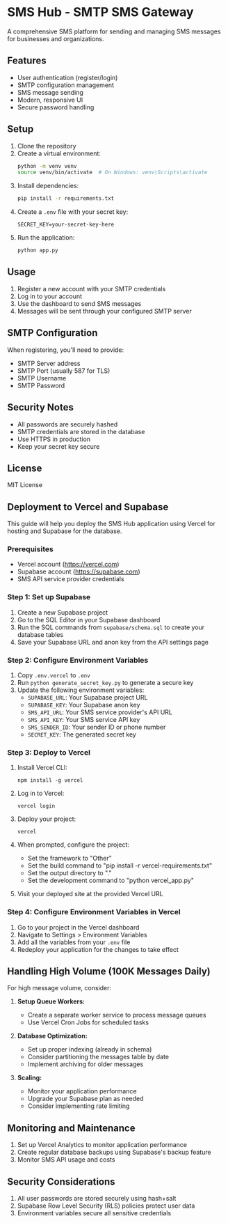 # SMS Hub - SMTP SMS Gateway

A comprehensive SMS platform for sending and managing SMS messages for businesses and organizations.

## Features

- User authentication (register/login)
- SMTP configuration management
- SMS message sending
- Modern, responsive UI
- Secure password handling

## Setup

1. Clone the repository
2. Create a virtual environment:
   ```bash
   python -m venv venv
   source venv/bin/activate  # On Windows: venv\Scripts\activate
   ```
3. Install dependencies:
   ```bash
   pip install -r requirements.txt
   ```
4. Create a `.env` file with your secret key:
   ```
   SECRET_KEY=your-secret-key-here
   ```
5. Run the application:
   ```bash
   python app.py
   ```

## Usage

1. Register a new account with your SMTP credentials
2. Log in to your account
3. Use the dashboard to send SMS messages
4. Messages will be sent through your configured SMTP server

## SMTP Configuration

When registering, you'll need to provide:
- SMTP Server address
- SMTP Port (usually 587 for TLS)
- SMTP Username
- SMTP Password

## Security Notes

- All passwords are securely hashed
- SMTP credentials are stored in the database
- Use HTTPS in production
- Keep your secret key secure

## License

MIT License

## Deployment to Vercel and Supabase

This guide will help you deploy the SMS Hub application using Vercel for hosting and Supabase for the database.

### Prerequisites

- Vercel account (https://vercel.com)
- Supabase account (https://supabase.com)
- SMS API service provider credentials

### Step 1: Set up Supabase

1. Create a new Supabase project
2. Go to the SQL Editor in your Supabase dashboard
3. Run the SQL commands from `supabase/schema.sql` to create your database tables
4. Save your Supabase URL and anon key from the API settings page

### Step 2: Configure Environment Variables

1. Copy `.env.vercel` to `.env`
2. Run `python generate_secret_key.py` to generate a secure key
3. Update the following environment variables:
   - `SUPABASE_URL`: Your Supabase project URL
   - `SUPABASE_KEY`: Your Supabase anon key
   - `SMS_API_URL`: Your SMS service provider's API URL
   - `SMS_API_KEY`: Your SMS service API key
   - `SMS_SENDER_ID`: Your sender ID or phone number
   - `SECRET_KEY`: The generated secret key

### Step 3: Deploy to Vercel

1. Install Vercel CLI:
   ```
   npm install -g vercel
   ```

2. Log in to Vercel:
   ```
   vercel login
   ```

3. Deploy your project:
   ```
   vercel
   ```

4. When prompted, configure the project:
   - Set the framework to "Other"
   - Set the build command to "pip install -r vercel-requirements.txt"
   - Set the output directory to "."
   - Set the development command to "python vercel_app.py"

5. Visit your deployed site at the provided Vercel URL

### Step 4: Configure Environment Variables in Vercel

1. Go to your project in the Vercel dashboard
2. Navigate to Settings > Environment Variables
3. Add all the variables from your `.env` file
4. Redeploy your application for the changes to take effect

## Handling High Volume (100K Messages Daily)

For high message volume, consider:

1. **Setup Queue Workers:**
   - Create a separate worker service to process message queues
   - Use Vercel Cron Jobs for scheduled tasks

2. **Database Optimization:**
   - Set up proper indexing (already in schema)
   - Consider partitioning the messages table by date
   - Implement archiving for older messages

3. **Scaling:**
   - Monitor your application performance
   - Upgrade your Supabase plan as needed
   - Consider implementing rate limiting

## Monitoring and Maintenance

1. Set up Vercel Analytics to monitor application performance
2. Create regular database backups using Supabase's backup feature
3. Monitor SMS API usage and costs

## Security Considerations

1. All user passwords are stored securely using hash+salt
2. Supabase Row Level Security (RLS) policies protect user data
3. Environment variables secure all sensitive credentials 